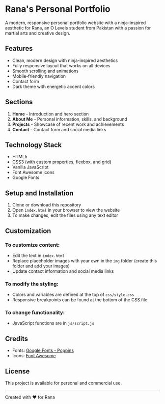 # Rana's Personal Portfolio

A modern, responsive personal portfolio website with a ninja-inspired aesthetic for Rana, an O Levels student from Pakistan with a passion for martial arts and creative design.

## Features

- Clean, modern design with ninja-inspired aesthetics
- Fully responsive layout that works on all devices
- Smooth scrolling and animations
- Mobile-friendly navigation
- Contact form
- Dark theme with energetic accent colors

## Sections

1. **Home** - Introduction and hero section
2. **About Me** - Personal information, skills, and background
3. **Projects** - Showcase of recent work and achievements
4. **Contact** - Contact form and social media links

## Technology Stack

- HTML5
- CSS3 (with custom properties, flexbox, and grid)
- Vanilla JavaScript
- Font Awesome icons
- Google Fonts

## Setup and Installation

1. Clone or download this repository
2. Open `index.html` in your browser to view the website
3. To make changes, edit the files using any text editor

## Customization

### To customize content:
- Edit the text in `index.html`
- Replace placeholder images with your own in the `img` folder (create this folder and add your images)
- Update contact information and social media links

### To modify the styling:
- Colors and variables are defined at the top of `css/style.css`
- Responsive breakpoints can be found at the bottom of the CSS file

### To change functionality:
- JavaScript functions are in `js/script.js`

## Credits

- Fonts: [Google Fonts - Poppins](https://fonts.google.com/specimen/Poppins)
- Icons: [Font Awesome](https://fontawesome.com/)

## License

This project is available for personal and commercial use.

---

Created with ❤️ for Rana 